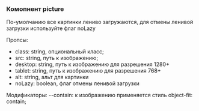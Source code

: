 ### Комопнент picture

По-умолчанию все картинки лениво загружаются, для отмены ленивой загрузки используйте флаг noLazy

Пропсы:
- class: string, опциональный класс;
- src: string, путь к изображению;
- desktop: string, путь к изображению для разрешения 1280+
- tablet: string, путь к изображению для разрешения 768+
- alt: string, альт для картинки
- noLazy: boolean, флаг отмены ленивой загрузки

Модификаторы:
--contain: к изображению применяется стиль object-fit: contain;
